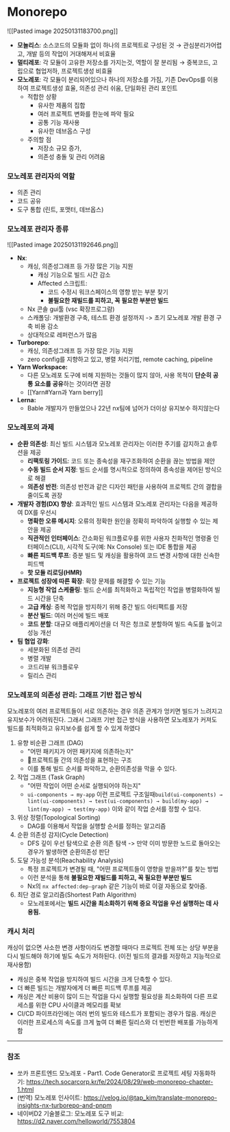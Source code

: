 # Monorepo
![[Pasted image 20250131183700.png]]
- **모놀리스**: 소스코드의 모듈화 없이 하나의 프로젝트로 구성된 것 → 관심분리가어렵고, 개발 등의 작업이 거대해져서 비효율
- **멀티레포**: 각 모듈이 고유한 저장소를 가지는것, 역할이 잘 분리됨 → 중복코드, 고립으로 협업저하, 프로젝트생성 비효율
- **모노레포**: 각 모듈이 분리되어있으나 하나의 저장소를 가짐, 기존 DevOps를 이용하여 프로젝트생성 효율, 의존성 관리 쉬움, 단일화된 관리 포인트 
	- 적합한 상황
	    - 유사한 제품의 집합
	    - 여러 프로젝트 변화를 한눈에 파악 필요
	    - 공통 기능 재사용
	    - 유사한 데브옵스 구성
	- 주의할 점
		-  저장소 규모 증가, 
		- 의존성 충돌 및 관리 어려움

### 모노레포 관리자의 역할
- 의존 관리
- 코드 공유
- 도구 통합 (린트, 포맷터, 데브옵스)

### 모노레포 관리자 종류
![[Pasted image 20250131192646.png]]
- **Nx**: 
	- 캐싱, 의존성그래프 등 가장 많은 기능 지원
		- 캐싱 기능으로 빌드 시간 감소
		- Affected 스크립트: 
			- 코드 수정시 워크스페이스의 영향 받는 부분 찾기
			- **불필요한 재빌드를 피하고, 꼭 필요한 부분만 빌드**
	- Nx 콘솔 gui툴 (vsc 확장프로그럄)
	- 스캐폴딩: 개발환경 구축, 테스트 환경 설정까지 -> 초기 모노레포 개발 환경 구축 비용 감소
	- 상대적으로 레퍼런스가 많음
- **Turborepo**: 
	- 캐싱, 의존성그래프 등 가장 많은 기능 지원
	- zero config를 지향하고 있고, 병렬 처리기법, remote caching, pipeline
- **Yarn Workspace:**
	- 다른 모노레포 도구에 비해 지원하는 것들이 많지 않아, 사용 목적이 **단순히 공통 요소를 공유**하는 것이라면 권장
	- [[Yarn#Yarn과 Yarn berry]]
- **Lerna:**
    - Bable 개발자가 만들었으나 22년 nx팀에 넘어가 더이상 유지보수 하지않는다

### 모노레포의 과제
- **순환 의존성**: 최신 빌드 시스템과 모노레포 관리자는 이러한 주기를 감지하고 솔루션을 제공
	- **리팩토링 가이드**: 코드 또는 종속성을 재구조화하여 순환을 끊는 방법을 제안
	- **수동 빌드 순서 지정**: 빌드 순서를 명시적으로 정의하여 종속성을 제어된 방식으로 해결
	- **의존성 반전**: 의존성 반전과 같은 디자인 패턴을 사용하여 프로젝트 간의 결합을 줄이도록 권장
- **개발자 경험(DX) 향상**: 효과적인 빌드 시스템과 모노레포 관리자는 다음을 제공하여 DX를 우선시
	- **명확한 오류 메시지**: 오류의 정확한 원인을 정확히 파악하여 실행할 수 있는 제안을 제공
	- **직관적인 인터페이스**: 간소화된 워크플로우를 위한 사용자 친화적인 명령줄 인터페이스(CLI), 시각적 도구(예: Nx Console) 또는 IDE 통합을 제공
	- **빠른 피드백 루프**: 증분 빌드 및 캐싱을 활용하여 코드 변경 사항에 대한 신속한 피드백
	- **핫 모듈 리로딩(HMR)**
- **프로젝트 성장에 따른 확장**: 확장 문제를 해결할 수 있는 기능
	- **지능형 작업 스케줄링**: 빌드 순서를 최적화하고 독립적인 작업을 병렬화하여 빌드 시간을 단축
	- **고급 캐싱**: 중복 작업을 방지하기 위해 중간 빌드 아티팩트를 저장
	- **분산 빌드**: 여러 머신에 빌드 배포
	- **코드 분할**: 대규모 애플리케이션을 더 작은 청크로 분할하여 빌드 속도를 높이고 성능 개선
- **팀 협업 강화**:
	- 세분화된 의존성 관리
	- 병렬 개발
	- 코드리뷰 워크플로우
	- 릴리스 관리

### 모노레포의 의존성 관리: 그래프 기반 접근 방식
모노레포의 여러 프로젝트들이 서로 의존하는 경우 의존 관계가 엉키면 빌드가 느려지고 유지보수가 어려워진다. 그래서 그래프 기반 접근 방식을 사용하면 모노레포가 커져도 빌드를 최적화하고 유지보수를 쉽게 할 수 있게 하였다

1. 유향 비순환 그래프 (DAG)
	- "어떤 패키지가 어떤 패키지에 의존하는지"
	- 프로젝트들 간의 의존성을 표현하는 구조
	- 이를 통해 빌드 순서를 파악하고, 순환의존성을 막을 수 있다.
2. 작업 그래프 (Task Graph)
	- "어떤 작업이 어떤 순서로 실행되어야 하는지"
	- `ui-components → my-app` 이런 프로젝트 구조일때`build(ui-components) → lint(ui-components) → test(ui-components) → build(my-app) → lint(my-app) → test(my-app)` 이와 같이 작업 순서를 정할 수 있다.
3. 위상 정렬(Topological Sorting)
	- DAG를 이용해서 작업을 실행할 순서를 정하는 알고리즘
4. 순환 의존성 감지(Cycle Detection)
	- DFS 깊이 우선 탐색으로 순환 의존 탐색 -> 만약 이미 방문한 노드로 돌아오는 경우가 발생하면 순환의존성 판단
5. 도달 가능성 분석(Reachability Analysis)
	- 특정 프로젝트가 변경될 때, "어떤 프로젝트들이 영향을 받을까?"를 찾는 방법
	- 이런 분석을 통해 **불필요한 재빌드를 피하고, 꼭 필요한 부분만 빌드**
	- Nx의 `nx affected:dep-graph` 같은 기능이 바로 이걸 자동으로 찾아줌.
6. 최단 경로 알고리즘(Shortest Path Algorithm)
	- 모노레포에서는 **빌드 시간을 최소화하기 위해 중요 작업을 우선 실행하는 데 사용됨.**


### 캐시 처리
캐싱이 없으면 사소한 변경 사항이라도 변경할 때마다 프로젝트 전체 또는 상당 부분을 다시 빌드해야 하기에 빌도 속도가 저하된다. (이전 빌드의 결과를 저장하고 지능적으로 재사용함)

- 캐싱은 중복 작업을 방지하여 빌드 시간을 크게 단축할 수 있다.
- 더 빠른 빌드는 개발자에게 더 빠른 피드백 루프를 제공
- 캐싱은 계산 비용이 많이 드는 작업을 다시 실행할 필요성을 최소화하여 다른 프로세스를 위한 CPU 사이클과 메모리를 확보
- CI/CD 파이프라인에는 여러 번의 빌드와 테스트가 포함되는 경우가 많음. 캐싱은 이러한 프로세스의 속도를 크게 높여 더 빠른 릴리스와 더 빈번한 배포를 가능하게 함


---
### 참조
- 쏘카 프론트엔드 모노레포 - Part1. Code Generator로 프로젝트 세팅 자동화하기: https://tech.socarcorp.kr/fe/2024/08/29/web-monorepo-chapter-1.html
- (번역) 모노레포 인사이트: https://velog.io/@tap_kim/translate-monorepo-insights-nx-turborepo-and-pnpm
- 네이버D2 기술블로그: 모노레포 도구 비교: https://d2.naver.com/helloworld/7553804
